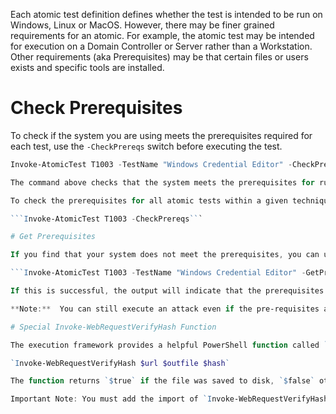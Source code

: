 Each atomic test definition defines whether the test is intended to be run on Windows, Linux or MacOS. However, there may be finer grained requirements for an atomic. For example, the atomic test may be intended for execution on a Domain Controller or Server rather than a Workstation. Other requirements (aka Prerequisites) may be that certain files or users exists and specific tools are installed.

# Check Prerequisites

To check if the system you are using meets the prerequisites required for each test, use the `-CheckPrereqs` switch before executing the test.

```powershell
Invoke-AtomicTest T1003 -TestName "Windows Credential Editor" -CheckPrereqs```

The command above checks that the system meets the prerequisites for running the "Windows Credential Editor" test under Technique 1003. If the output includes **[*] Elevation required but not provided**, you need to run the command from an elevated command prompt.

To check the prerequisites for all atomic tests within a given technique number you can use the following command.

```Invoke-AtomicTest T1003 -CheckPrereqs```

# Get Prerequisites

If you find that your system does not meet the prerequisites, you can use the `-GetPrereqs` switch to attempt to satisfy those prerequisites as follows.

```Invoke-AtomicTest T1003 -TestName "Windows Credential Editor" -GetPrereqs```

If this is successful, the output will indicate that the prerequisites are now successfully met. However, sometimes the output may indicate that the requirements will have to be met manually.

**Note:**  You can still execute an attack even if the pre-requisites are not met but execution may fail.

# Special Invoke-WebRequestVerifyHash Function

The execution framework provides a helpful PowerShell function called `Invoke-WebRequestVerifyHash` which only downloads and saves a file to disk if the file hash matches the specified value. This function can be used in an atomic test definition by passing in the url of the file to download, the path where it should be saved, and lastly the expected Sha256 file hash as follows:

`Invoke-WebRequestVerifyHash $url $outfile $hash` 

The function returns `$true` if the file was saved to disk, `$false` otherwise. See the "Windows Credential Editor" test under T1003 for example usage.

Important Note: You must add the import of `Invoke-WebRequestVerifyHash.ps1` or the entire `Invoke-AtomicRedTeam.psm1` to your PowerShell profile to make this function available to the prereq commands. See [Import the Module](https://github.com/redcanaryco/invoke-atomicredteam/wiki/Import-the-Module) for details on this.